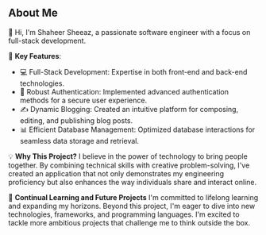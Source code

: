 ## About Me

👋 Hi, I'm Shaheer Sheeaz, a passionate software engineer with a focus on full-stack development. 

🚀 **Key Features**:
- 💻 Full-Stack Development: Expertise in both front-end and back-end technologies.
- 🔐 Robust Authentication: Implemented advanced authentication methods for a secure user experience.
- ✍️ Dynamic Blogging: Created an intuitive platform for composing, editing, and publishing blog posts.
- 📊 Efficient Database Management: Optimized database interactions for seamless data storage and retrieval.

💡 **Why This Project?**
I believe in the power of technology to bring people together. By combining technical skills with creative problem-solving, I've created an application that not only demonstrates my engineering proficiency but also enhances the way individuals share and interact online.

🌱 **Continual Learning and Future Projects**
I'm committed to lifelong learning and expanding my horizons. Beyond this project, I'm eager to dive into new technologies, frameworks, and programming languages. I'm excited to tackle more ambitious projects that challenge me to think outside the box.
